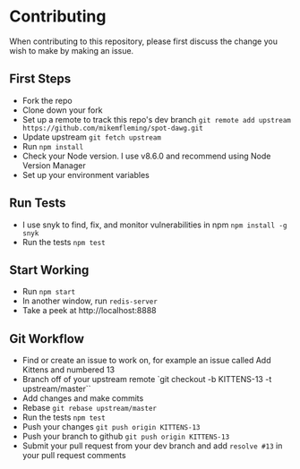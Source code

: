 # Contributing

When contributing to this repository, please first discuss the change you wish to make by making an issue. 

## First Steps
- Fork the repo
- Clone down your fork
- Set up a remote to track this repo's dev branch `git remote add upstream https://github.com/mikemfleming/spot-dawg.git`
- Update upstream `git fetch upstream`
- Run `npm install`
- Check your Node version. I use v8.6.0 and recommend using Node Version Manager
- Set up your environment variables

## Run Tests
- I use snyk to find, fix, and monitor vulnerabilities in npm `npm install -g snyk`
- Run the tests `npm test`

## Start Working
- Run `npm start`
- In another window, run `redis-server`
- Take a peek at  http://localhost:8888

## Git Workflow
- Find or create an issue to work on, for example an issue called Add Kittens and numbered 13
- Branch off of your upstream remote `git checkout -b KITTENS-13 -t upstream/master``
- Add changes and make commits
- Rebase `git rebase upstream/master`
- Run the tests `npm test`
- Push your changes `git push origin KITTENS-13`
- Push your branch to github `git push origin KITTENS-13`
- Submit your pull request from your dev branch and add `resolve #13` in your pull request comments

